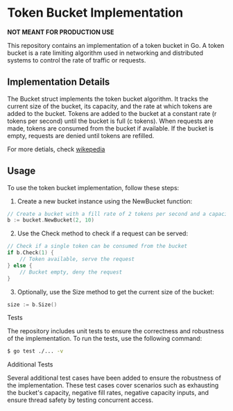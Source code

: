 # Token Bucket Implementation

**NOT MEANT FOR PRODUCTION USE**

This repository contains an implementation of a token bucket in Go. A token bucket is a rate limiting algorithm used in networking and distributed systems to control the rate of traffic or requests.

## Implementation Details

The Bucket struct implements the token bucket algorithm. It tracks the current size of the bucket, its capacity, and the rate at which tokens are added to the bucket. Tokens are added to the bucket at a constant rate (r tokens per second) until the bucket is full (c tokens). When requests are made, tokens are consumed from the bucket if available. If the bucket is empty, requests are denied until tokens are refilled.

For more detials, check [wikepedia](https://en.wikipedia.org/wiki/Token_bucket)

## Usage

To use the token bucket implementation, follow these steps:

1. Create a new bucket instance using the NewBucket function:

```go
// Create a bucket with a fill rate of 2 tokens per second and a capacity of 10 tokens
b := bucket.NewBucket(2, 10)
```

2. Use the Check method to check if a request can be served:

```go
// Check if a single token can be consumed from the bucket
if b.Check(1) {
    // Token available, serve the request
} else {
    // Bucket empty, deny the request
}
```

3. Optionally, use the Size method to get the current size of the bucket:

```go
size := b.Size()
```

Tests

The repository includes unit tests to ensure the correctness and robustness of the implementation. To run the tests, use the following command:

```bash
$ go test ./... -v
```

Additional Tests

Several additional test cases have been added to ensure the robustness of the implementation. These test cases cover scenarios such as exhausting the bucket's capacity, negative fill rates, negative capacity inputs, and ensure thread safety by testing concurrent access.

